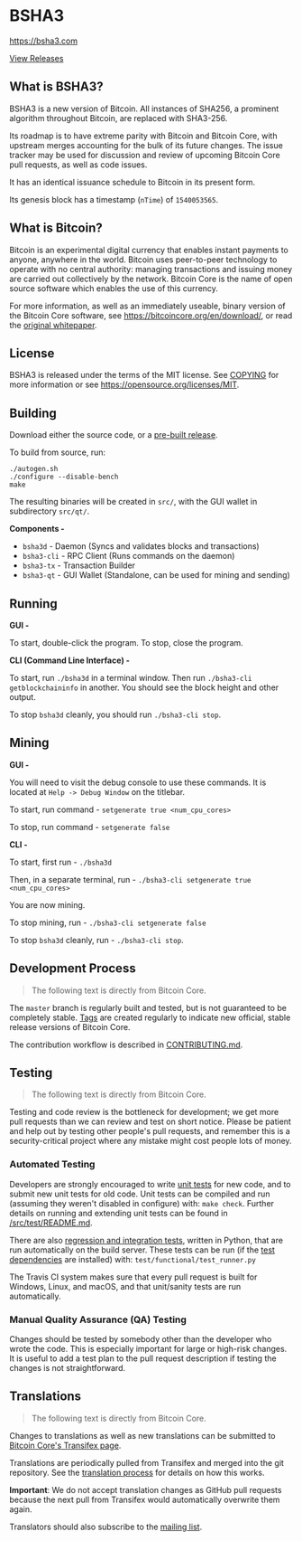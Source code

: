 BSHA3
=====================================

https://bsha3.com

[View Releases](https://github.com/bsha3/bsha3/releases)

What is BSHA3?
---------------

BSHA3 is a new version of Bitcoin. All instances of SHA256, a prominent algorithm throughout Bitcoin, are replaced with SHA3-256.

Its roadmap is to have extreme parity with Bitcoin and Bitcoin Core, with upstream merges accounting for the bulk of its future changes. The issue tracker may be used for discussion and review of upcoming Bitcoin Core pull requests, as well as code issues.

It has an identical issuance schedule to Bitcoin in its present form.

Its genesis block has a timestamp (`nTime`) of `1540053565`.

What is Bitcoin?
----------------

Bitcoin is an experimental digital currency that enables instant payments to
anyone, anywhere in the world. Bitcoin uses peer-to-peer technology to operate
with no central authority: managing transactions and issuing money are carried
out collectively by the network. Bitcoin Core is the name of open source
software which enables the use of this currency.

For more information, as well as an immediately useable, binary version of
the Bitcoin Core software, see https://bitcoincore.org/en/download/, or read the
[original whitepaper](https://bitcoincore.org/bitcoin.pdf).

License
-------

BSHA3 is released under the terms of the MIT license. See [COPYING](COPYING) for more
information or see https://opensource.org/licenses/MIT.

Building
--------

Download either the source code, or a [pre-built release](https://github.com/bsha3/releases). 

To build from source, run:

```
./autogen.sh
./configure --disable-bench
make
```

The resulting binaries will be created in `src/`, with the GUI wallet in subdirectory `src/qt/`.

**Components -**

- `bsha3d` - Daemon (Syncs and validates blocks and transactions)
- `bsha3-cli` - RPC Client (Runs commands on the daemon) 
- `bsha3-tx` - Transaction Builder
- `bsha3-qt` - GUI Wallet (Standalone, can be used for mining and sending)

Running
-------

**GUI -**

To start, double-click the program. To stop, close the program.

**CLI (Command Line Interface) -**

To start, run `./bsha3d` in a terminal window. Then run `./bsha3-cli getblockchaininfo` in another. You should see the block height and other output.

To stop `bsha3d` cleanly, you should run `./bsha3-cli stop`.

Mining
------

**GUI -**

You will need to visit the debug console to use these commands. It is located at `Help -> Debug Window` on the titlebar.

To start, run command - `setgenerate true <num_cpu_cores>`

To stop, run command - `setgenerate false`

**CLI -**

To start, first run - `./bsha3d`

Then, in a separate terminal, run - `./bsha3-cli setgenerate true <num_cpu_cores>`

You are now mining.

To stop mining, run - `./bsha3-cli setgenerate false`

To stop `bsha3d` cleanly, run - `./bsha3-cli stop`.


Development Process
-------------------

> The following text is directly from Bitcoin Core.

The `master` branch is regularly built and tested, but is not guaranteed to be
completely stable. [Tags](https://github.com/bitcoin/bitcoin/tags) are created
regularly to indicate new official, stable release versions of Bitcoin Core.

The contribution workflow is described in [CONTRIBUTING.md](CONTRIBUTING.md).

Testing
-------

> The following text is directly from Bitcoin Core.

Testing and code review is the bottleneck for development; we get more pull
requests than we can review and test on short notice. Please be patient and help out by testing
other people's pull requests, and remember this is a security-critical project where any mistake might cost people
lots of money.

### Automated Testing

Developers are strongly encouraged to write [unit tests](src/test/README.md) for new code, and to
submit new unit tests for old code. Unit tests can be compiled and run
(assuming they weren't disabled in configure) with: `make check`. Further details on running
and extending unit tests can be found in [/src/test/README.md](/src/test/README.md).

There are also [regression and integration tests](/test), written
in Python, that are run automatically on the build server.
These tests can be run (if the [test dependencies](/test) are installed) with: `test/functional/test_runner.py`

The Travis CI system makes sure that every pull request is built for Windows, Linux, and macOS, and that unit/sanity tests are run automatically.

### Manual Quality Assurance (QA) Testing

Changes should be tested by somebody other than the developer who wrote the
code. This is especially important for large or high-risk changes. It is useful
to add a test plan to the pull request description if testing the changes is
not straightforward.

Translations
------------

> The following text is directly from Bitcoin Core.

Changes to translations as well as new translations can be submitted to
[Bitcoin Core's Transifex page](https://www.transifex.com/projects/p/bitcoin/).

Translations are periodically pulled from Transifex and merged into the git repository. See the
[translation process](doc/translation_process.md) for details on how this works.

**Important**: We do not accept translation changes as GitHub pull requests because the next
pull from Transifex would automatically overwrite them again.

Translators should also subscribe to the [mailing list](https://groups.google.com/forum/#!forum/bitcoin-translators).

